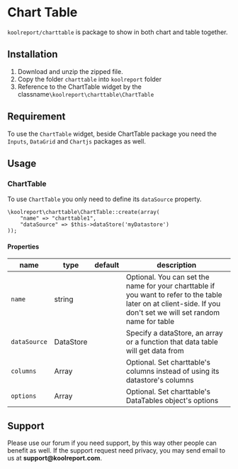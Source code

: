 # Chart Table

`koolreport/charttable` is package to show in both chart and table together.

## Installation

1. Download and unzip the zipped file.
2. Copy the folder `charttable` into `koolreport` folder
3. Reference to the ChartTable widget by the classname`\koolreport\charttable\ChartTable`

## Requirement

To use the `ChartTable` widget, beside ChartTable package you need the `Inputs`, `DataGrid` and `Chartjs` packages as well.

## Usage

### ChartTable

To use `ChartTable` you only need to define its `dataSource` property.

```
\koolreport\charttable\ChartTable::create(array(
    "name" => "charttable1",
    "dataSource" => $this->dataStore('myDatastore')
));
```

#### Properties

|name|type|default|description|
|---|---|---|---|
|`name`|string||Optional. You can set the name for your charttable if you want to refer to the table later on at client-side. If you don't set we will set random name for table|
|`dataSource`|DataStore|| Specify a dataStore, an array or a function that data table will get data from|
|`columns`|Array||Optional. Set charttable's columns instead of using its datastore's columns|
|`options`|Array||Optional. Set charttable's DataTables object's options |

## Support

Please use our forum if you need support, by this way other people can benefit as well. If the support request need privacy, you may send email to us at __support@koolreport.com__.